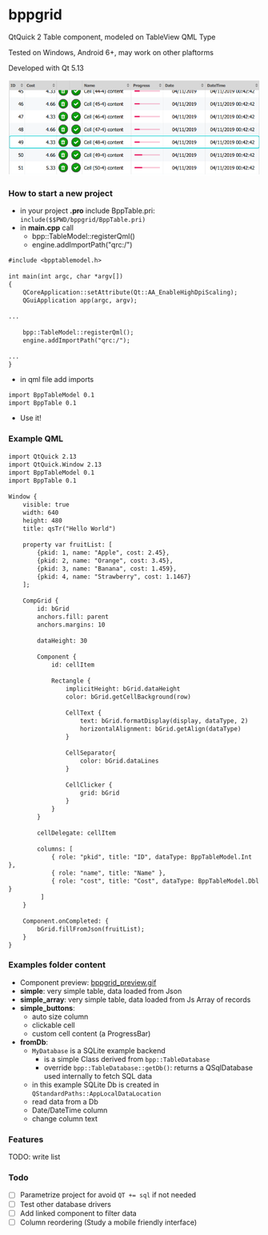 # bppgrid
QtQuick 2 Table component, modeled on TableView QML Type

Tested on Windows, Android 6+, may work on other plaftorms

Developed with Qt 5.13

![Image of bppgrid](examples/bppgrid.png)

### How to start a new project

* in your project **.pro** include BppTable.pri:
```include($$PWD/bppgrid/BppTable.pri)```
* in **main.cpp** call
  * bpp::TableModel::registerQml()
  * engine.addImportPath("qrc:/")

```
#include <bpptablemodel.h>

int main(int argc, char *argv[])
{
    QCoreApplication::setAttribute(Qt::AA_EnableHighDpiScaling);
    QGuiApplication app(argc, argv);

...

    bpp::TableModel::registerQml();
	engine.addImportPath("qrc:/");

...
}
```

* in qml file add imports
```
import BppTableModel 0.1
import BppTable 0.1
```

* Use it!

### Example QML
```
import QtQuick 2.13
import QtQuick.Window 2.13
import BppTableModel 0.1
import BppTable 0.1

Window {
    visible: true
    width: 640
    height: 480
    title: qsTr("Hello World")

    property var fruitList: [
        {pkid: 1, name: "Apple", cost: 2.45},
        {pkid: 2, name: "Orange", cost: 3.45},
        {pkid: 3, name: "Banana", cost: 1.459},
        {pkid: 4, name: "Strawberry", cost: 1.1467}
    ];

    CompGrid {
        id: bGrid
        anchors.fill: parent
        anchors.margins: 10

        dataHeight: 30

        Component {
            id: cellItem

            Rectangle {
                implicitHeight: bGrid.dataHeight
                color: bGrid.getCellBackground(row)

                CellText {
                    text: bGrid.formatDisplay(display, dataType, 2)
                    horizontalAlignment: bGrid.getAlign(dataType)
                }

                CellSeparator{
                    color: bGrid.dataLines
                }

                CellClicker {
                    grid: bGrid
                }
            }
        }

        cellDelegate: cellItem

        columns: [
            { role: "pkid", title: "ID", dataType: BppTableModel.Int },
            { role: "name", title: "Name" },
            { role: "cost", title: "Cost", dataType: BppTableModel.Dbl }
         ]
    }

    Component.onCompleted: {
        bGrid.fillFromJson(fruitList);
    }
}
```

### Examples folder content

* Component preview: [bppgrid_preview.gif](examples/bppgrid_preview.gif)
* **simple**: very simple table, data loaded from Json
* **simple_array**: very simple table, data loaded from Js Array of records
* **simple_buttons**: 
  * auto size column
  * clickable cell
  * custom cell content (a ProgressBar)
* **fromDb**:
  * ```MyDatabase``` is a SQLite example backend
    * is a simple Class derived from ```bpp::TableDatabase```
    * override ```bpp::TableDatabase::getDb()```: returns a QSqlDatabase used internally to fetch SQL data
  * in this example SQLite Db is created in ```QStandardPaths::AppLocalDataLocation```
  * read data from a Db
  * Date/DateTime column
  * change column text

### Features
TODO: write list

### Todo
- [ ] Parametrize project for avoid ```QT += sql``` if not needed
- [ ] Test other database drivers
- [ ] Add linked component to filter data
- [ ] Column reordering (Study a mobile friendly interface)
